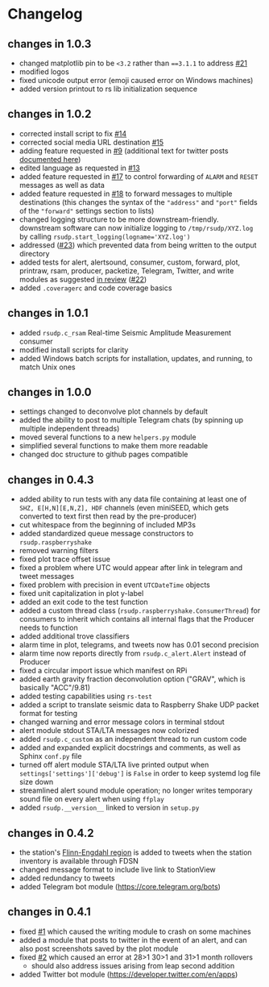# Changelog
## changes in 1.0.3
- changed matplotlib pin to be `<3.2` rather than `==3.1.1` to address [#21](https://github.com/raspishake/rsudp/issues/21)
- modified logos
- fixed unicode output error (emoji caused error on Windows machines)
- added version printout to rs lib initialization sequence

## changes in 1.0.2
- corrected install script to fix [#14](https://github.com/raspishake/rsudp/issues/14)
- corrected social media URL destination [#15](https://github.com/raspishake/rsudp/issues/15)
- adding feature requested in [#9](https://github.com/raspishake/rsudp/issues/9) (additional text for twitter posts [documented here](https://raspishake.github.io/rsudp/settings.html#tweets-twitter-notification-module))
- edited language as requested in [#13](https://github.com/raspishake/rsudp/issues/13)
- added feature requested in [#17](https://github.com/raspishake/rsudp/issues/17) to control forwarding of `ALARM` and `RESET` messages as well as data
- added feature requested in [#18](https://github.com/raspishake/rsudp/issues/18) to forward messages to multiple destinations (this changes the syntax of the `"address"` and `"port"` fields of the `"forward"` settings section to lists)
- changed logging structure to be more downstream-friendly. downstream software can now initialize logging to `/tmp/rsudp/XYZ.log` by calling `rsudp.start_logging(logname='XYZ.log')`
- addressed ([#23](https://github.com/raspishake/rsudp/issues/23)) which prevented data from being written to the output directory
- added tests for alert, alertsound, consumer, custom, forward, plot, printraw, rsam, producer, packetize, Telegram, Twitter, and write modules as suggested [in review](https://github.com/openjournals/joss-reviews/issues/2565) ([#22](https://github.com/raspishake/rsudp/issues/22))
- added `.coveragerc` and code coverage basics

## changes in 1.0.1
- added `rsudp.c_rsam` Real-time Seismic Amplitude Measurement consumer
- modified install scripts for clarity
- added Windows batch scripts for installation, updates, and running, to match Unix ones

## changes in 1.0.0
- settings changed to deconvolve plot channels by default
- added the ability to post to multiple Telegram chats (by spinning up multiple independent threads)
- moved several functions to a new `helpers.py` module
- simplified several functions to make them more readable
- changed doc structure to github pages compatible

## changes in 0.4.3
- added ability to run tests with any data file containing at least one of `SHZ, E[H,N][E,N,Z], HDF` channels (even miniSEED, which gets converted to text first then read by the pre-producer)
- cut whitespace from the beginning of included MP3s
- added standardized queue message constructors to `rsudp.raspberryshake`
- removed warning filters
- fixed plot trace offset issue
- fixed a problem where UTC would appear after link in telegram and tweet messages
- fixed problem with precision in event `UTCDateTime` objects
- fixed unit capitalization in plot y-label
- added an exit code to the test function
- added a custom thread class (`rsudp.raspberryshake.ConsumerThread`) for consumers to inherit which contains all internal flags that the Producer needs to function
- added additional trove classifiers
- alarm time in plot, telegrams, and tweets now has 0.01 second precision
- alarm time now reports directly from `rsudp.c_alert.Alert` instead of Producer
- fixed a circular import issue which manifest on RPi
- added earth gravity fraction deconvolution option ("GRAV", which is basically "ACC"/9.81)
- added testing capabilities using `rs-test`
- added a script to translate seismic data to Raspberry Shake UDP packet format for testing
- changed warning and error message colors in terminal stdout
- alert module stdout STA/LTA messages now colorized
- added `rsudp.c_custom` as an independent thread to run custom code
- added and expanded explicit docstrings and comments, as well as Sphinx `conf.py` file
- turned off alert module STA/LTA live printed output when `settings['settings']['debug']` is `False` in order to keep systemd log file size down
- streamlined alert sound module operation; no longer writes temporary sound file on every alert when using `ffplay`
- added `rsudp.__version__` linked to version in `setup.py`

## changes in 0.4.2
- the station's [Flinn-Engdahl region](https://en.wikipedia.org/wiki/Flinn%E2%80%93Engdahl_regions) is added to tweets when the station inventory is available through FDSN
- changed message format to include live link to StationView
- added redundancy to tweets
- added Telegram bot module (https://core.telegram.org/bots)

## changes in 0.4.1
- fixed [#1](https://github.com/raspishake/rsudp/issues/1) which caused the writing module to crash on some machines
- added a module that posts to twitter in the event of an alert, and can also post screenshots saved by the plot module
- fixed [#2](https://github.com/raspishake/rsudp/issues/2) which caused an error at 28>1 30>1 and 31>1 month rollovers
    - should also address issues arising from leap second addition
- added Twitter bot module (https://developer.twitter.com/en/apps)

